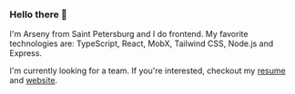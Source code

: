 ### Hello there 👋

I'm Arseny from Saint Petersburg and I do frontend. My favorite technologies are: TypeScript, React, MobX, Tailwind CSS, Node.js and Express.

I'm currently looking for a team. If you're interested, checkout my [resume](https://yap8.github.io/portfolio/Nebozhenko_Frontend_Resume.pdf) and [website](https://yap8.github.io/windows-portfolio/).
